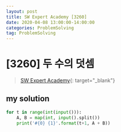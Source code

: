 ```yaml
---
layout: post
title: SW Expert Academy [3260]
date: 2020-04-08 13:00:00-14:00:00
categories: ProblemSolving
tag: ProblemSolving
---
```


# [3260] 두 수의 덧셈
> [SW Expert Academy](https://swexpertacademy.com/main/main.do){: target="_blank"}

## my solution
```python
for t in range(int(input())):
    A, B = map(int, input().split())
    print('#{0} {1}'.format(t+1, A + B))
```
